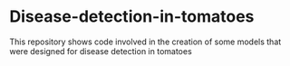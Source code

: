 # Disease-detection-in-tomatoes
This repository shows code involved in the creation of some models that were designed for disease detection in tomatoes
